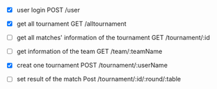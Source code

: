 - [x] user login    POST /user

- [x] get all tournament    GET /alltournament     

- [ ] get all matches' information of the tournament    GET /tournament/:id

- [ ] get information of the team    GET /team/:teamName

- [x] creat one tournament    POST /tournament/:userName

- [ ] set result of the match    Post /tournament/:id/:round/:table
